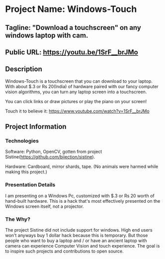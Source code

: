 # Project Name: Windows-Touch

## Tagline: "Download a touchscreen" on any windows laptop with cam.

## Public URL: https://youtu.be/1SrF__brJMo

## Description

Windows-Touch is a touchscreen that you can download to your laptop. With about $.3 or Rs 20(India) of
hardware paired with our fancy computer vision algorithms, you can turn any
laptop screen into a touchscreen.

You can click links or draw pictures or play the piano on your screen!

Touch it to believe it: https://www.youtube.com/watch?v=1SrF__brJMo



## Project Information

### Technologies

Software: Python, OpenCV, gotten from project Sistine(https://github.com/bijection/sistine).

Hardware: Cardboard, mirror shards, tape. (No animals were harmed while making this project.)

### Presentation Details

I am presenting on a Windows Pc, customized with $.3 or Rs 20 worth of hand-built hardware.
This is a hack that's most effectively presented on the Windows screen itself,
not a projector. 

### The Why?

The project Sistine did not include support for windows. High end users won't anyways buy 1 dollar hack because this is temporary. But those people who want to buy a laptop and / or have an ancient laptop with camera can experience Computer Vision and touch experience.
The goal is to inspire such  projects and contributions to open source.
